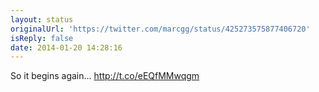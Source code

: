 ```yaml
---
layout: status
originalUrl: 'https://twitter.com/marcgg/status/425273575877406720'
isReply: false
date: 2014-01-20 14:28:16
---
```


So it begins again… http://t.co/eEQfMMwqgm
